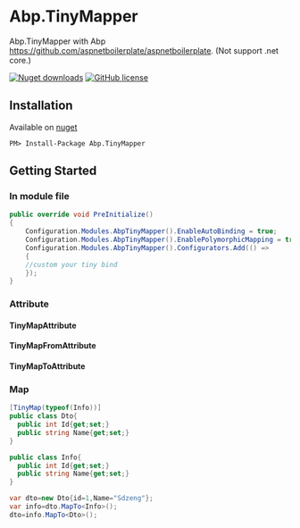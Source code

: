 # Abp.TinyMapper
Abp.TinyMapper with Abp https://github.com/aspnetboilerplate/aspnetboilerplate. (Not support .net core.)    

[![Nuget downloads](https://img.shields.io/nuget/v/tinymapper.svg)](https://www.nuget.org/packages/Abp.TinyMapper/)
[![GitHub license](https://img.shields.io/github/license/mashape/apistatus.svg)](https://github.com/Sdzeng/Abp.TinyMapper/blob/master/LICENSE)



## Installation

Available on [nuget](https://www.nuget.org/packages/TinyMapper/)

	PM> Install-Package Abp.TinyMapper

## Getting Started

### In module file
```csharp
public override void PreInitialize()
{
    Configuration.Modules.AbpTinyMapper().EnableAutoBinding = true;
    Configuration.Modules.AbpTinyMapper().EnablePolymorphicMapping = true;
    Configuration.Modules.AbpTinyMapper().Configurators.Add(() =>
    { 
    //custom your tiny bind
    });
}
```
### Attribute 
#### TinyMapAttribute 
#### TinyMapFromAttribute 
#### TinyMapToAttribute 

### Map 
```csharp
[TinyMap(typeof(Info))]
public class Dto{
  public int Id{get;set;}
  public string Name{get;set;}
}

public class Info{
  public int Id{get;set;}
  public string Name{get;set;}
}

var dto=new Dto{id=1,Name="Sdzeng"};
var info=dto.MapTo<Info>();
dto=info.MapTo<Dto>();
```
